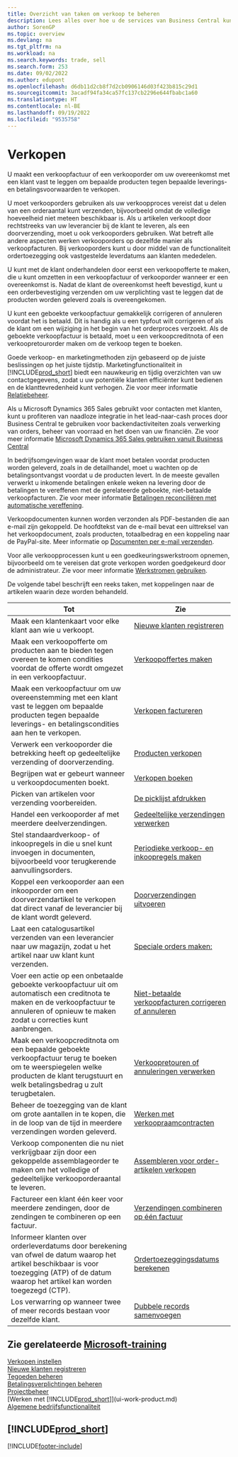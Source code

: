 ```yaml
---
title: Overzicht van taken om verkoop te beheren
description: Lees alles over hoe u de services van Business Central kunt gebruiken voor het beheren van verkoopactiviteiten met uw klanten met verkoopfacturen, bestellingen, offertes en meer.
author: SorenGP
ms.topic: overview
ms.devlang: na
ms.tgt_pltfrm: na
ms.workload: na
ms.search.keywords: trade, sell
ms.search.form: 253
ms.date: 09/02/2022
ms.author: edupont
ms.openlocfilehash: d6db11d2cb8f7d2cb0906146d03f423b815c29d1
ms.sourcegitcommit: 3acadf94fa34ca57fc137cb2296e644fbabc1a60
ms.translationtype: HT
ms.contentlocale: nl-BE
ms.lasthandoff: 09/19/2022
ms.locfileid: "9535758"
---
```

# <a name="sales"></a>Verkopen

U maakt een verkoopfactuur of een verkooporder om uw overeenkomst met een klant vast te leggen om bepaalde producten tegen bepaalde leverings- en betalingsvoorwaarden te verkopen.

U moet verkooporders gebruiken als uw verkoopproces vereist dat u delen van een orderaantal kunt verzenden, bijvoorbeeld omdat de volledige hoeveelheid niet meteen beschikbaar is. Als u artikelen verkoopt door rechtstreeks van uw leverancier bij de klant te leveren, als een doorverzending, moet u ook verkooporders gebruiken. Wat betreft alle andere aspecten werken verkooporders op dezelfde manier als verkoopfacturen. Bij verkooporders kunt u door middel van de functionaliteit ordertoezegging ook vastgestelde leverdatums aan klanten mededelen.  

U kunt met de klant onderhandelen door eerst een verkoopofferte te maken, die u kunt omzetten in een verkoopfactuur of verkooporder wanneer er een overeenkomst is. Nadat de klant de overeenkomst heeft bevestigd, kunt u een orderbevestiging verzenden om uw verplichting vast te leggen dat de producten worden geleverd zoals is overeengekomen.

U kunt een geboekte verkoopfactuur gemakkelijk corrigeren of annuleren voordat het is betaald. Dit is handig als u een typfout wilt corrigeren of als de klant om een wijziging in het begin van het orderproces verzoekt. Als de geboekte verkoopfactuur is betaald, moet u een verkoopcreditnota of een verkoopretourorder maken om de verkoop tegen te boeken.

Goede verkoop- en marketingmethoden zijn gebaseerd op de juiste beslissingen op het juiste tijdstip. Marketingfunctionaliteit in [!INCLUDE[prod_short](includes/prod_short.md)] biedt een nauwkeurig en tijdig overzichten van uw contactgegevens, zodat u uw potentiële klanten efficiënter kunt bedienen en de klanttevredenheid kunt verhogen. Zie voor meer informatie [Relatiebeheer](marketing-relationship-management.md).

Als u Microsoft Dynamics 365 Sales gebruikt voor contacten met klanten, kunt u profiteren van naadloze integratie in het lead-naar-cash proces door Business Central te gebruiken voor backendactiviteiten zoals verwerking van orders, beheer van voorraad en het doen van uw financiën. Zie voor meer informatie [Microsoft Dynamics 365 Sales gebruiken vanuit Business Central](marketing-integrate-dynamicscrm.md)

In bedrijfsomgevingen waar de klant moet betalen voordat producten worden geleverd, zoals in de detailhandel, moet u wachten op de betalingsontvangst voordat u de producten levert. In de meeste gevallen verwerkt u inkomende betalingen enkele weken na levering door de betalingen te vereffenen met de gerelateerde geboekte, niet-betaalde verkoopfacturen. Zie voor meer informatie [Betalingen reconciliëren met automatische vereffening](receivables-how-reconcile-payments-auto-application.md).

Verkoopdocumenten kunnen worden verzonden als PDF-bestanden die aan e-mail zijn gekoppeld. De hoofdtekst van de e-mail bevat een uittreksel van het verkoopdocument, zoals producten, totaalbedrag en een koppeling naar de PayPal-site. Meer informatie op [Documenten per e-mail verzenden](ui-how-send-documents-email.md).

Voor alle verkoopprocessen kunt u een goedkeuringswerkstroom opnemen, bijvoorbeeld om te vereisen dat grote verkopen worden goedgekeurd door de administrateur. Zie voor meer informatie [Werkstromen gebruiken](across-use-workflows.md).

De volgende tabel beschrijft een reeks taken, met koppelingen naar de artikelen waarin deze worden behandeld.

| Tot | Zie |
| --- | --- |
|Maak een klantenkaart voor elke klant aan wie u verkoopt.|[Nieuwe klanten registreren](sales-how-register-new-customers.md)|
| Maak een verkoopofferte om producten aan te bieden tegen overeen te komen condities voordat de offerte wordt omgezet in een verkoopfactuur. |[Verkoopoffertes maken](sales-how-make-offers.md) |
| Maak een verkoopfactuur om uw overeenstemming met een klant vast te leggen om bepaalde producten tegen bepaalde leverings- en betalingscondities aan hen te verkopen. |[Verkopen factureren](sales-how-invoice-sales.md) |
| Verwerk een verkooporder die betrekking heeft op gedeeltelijke verzending of doorverzending. |[Producten verkopen](sales-how-sell-products.md) |
|Begrijpen wat er gebeurt wanneer u verkoopdocumenten boekt.|[Verkopen boeken](ui-post-sales.md)|
|Picken van artikelen voor verzending voorbereiden.|[De picklijst afdrukken](sales-how-print-picking-list.md)|
| Handel een verkooporder af met meerdere deelverzendingen. | [Gedeeltelijke verzendingen verwerken](sales-how-send-partial-shipments.md) |
|Stel standaardverkoop- of inkoopregels in die u snel kunt invoegen in documenten, bijvoorbeeld voor terugkerende aanvullingsorders.|[Periodieke verkoop- en inkoopregels maken](sales-how-work-standard-lines.md)|  
| Koppel een verkooporder aan een inkooporder om een doorverzendartikel te verkopen dat direct vanaf de leverancier bij de klant wordt geleverd. |[Doorverzendingen uitvoeren](sales-how-drop-shipment.md) |
|Laat een catalogusartikel verzenden van een leverancier naar uw magazijn, zodat u het artikel naar uw klant kunt verzenden.|[Speciale orders maken:](sales-how-to-create-special-orders.md)|
| Voer een actie op een onbetaalde geboekte verkoopfactuur uit om automatisch een creditnota te maken en de verkoopfactuur te annuleren of opnieuw te maken zodat u correcties kunt aanbrengen. |[Niet-betaalde verkoopfacturen corrigeren of annuleren](sales-how-correct-cancel-sales-invoice.md) |
| Maak een verkoopcreditnota om een bepaalde geboekte verkoopfactuur terug te boeken om te weerspiegelen welke producten de klant terugstuurt en welk betalingsbedrag u zult terugbetalen. |[Verkoopretouren of annuleringen verwerken](sales-how-process-sales-returns-cancellations.md) |
|Beheer de toezegging van de klant om grote aantallen in te kopen, die in de loop van de tijd in meerdere verzendingen worden geleverd.|[Werken met verkoopraamcontracten](sales-how-to-create-blanket-sales-orders.md)|
|Verkoop componenten die nu niet verkrijgbaar zijn door een gekoppelde assemblageorder te maken om het volledige of gedeeltelijke verkooporderaantal te leveren.|[Assembleren voor order-artikelen verkopen](assembly-how-to-sell-items-assembled-to-order.md)|
|Factureer een klant één keer voor meerdere zendingen, door de zendingen te combineren op een factuur.|[Verzendingen combineren op één factuur](sales-how-to-combine-shipments-on-a-single-invoice.md)|
|Informeer klanten over orderleverdatums door berekening van ofwel de datum waarop het artikel beschikbaar is voor toezegging (ATP) of de datum waarop het artikel kan worden toegezegd (CTP).|[Ordertoezeggingsdatums berekenen](sales-how-to-calculate-order-promising-dates.md)|
|Los verwarring op wanneer twee of meer records bestaan voor dezelfde klant.|[Dubbele records samenvoegen](sales-how-merge-duplicate-records.md)|

## <a name="see-related-microsoft-training"></a>Zie gerelateerde [Microsoft-training](/training/paths/sell-items-services-dynamics-365-business-central/)

[Verkopen instellen](sales-setup-sales.md)  
[Nieuwe klanten registreren](sales-how-register-new-customers.md)  
[Tegoeden beheren](receivables-manage-receivables.md)  
[Betalingsverplichtingen beheren](payables-manage-payables.md)  
[Projectbeheer](projects-manage-projects.md)  
[Werken met [!INCLUDE[prod_short](includes/prod_short.md)]](ui-work-product.md)  
[Algemene bedrijfsfunctionaliteit](ui-across-business-areas.md)

## [!INCLUDE[prod_short](includes/free_trial_md.md)]  

[!INCLUDE[footer-include](includes/footer-banner.md)]
